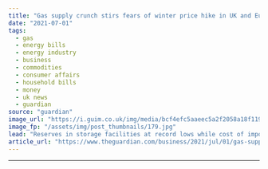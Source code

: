 ```yaml
---
title: "Gas supply crunch stirs fears of winter price hike in UK and Europe"
date: "2021-07-01"
tags: 
  - gas
  - energy bills
  - energy industry
  - business
  - commodities
  - consumer affairs
  - household bills
  - money
  - uk news
  - guardian
source: "guardian"
image_url: "https://i.guim.co.uk/img/media/bcf4efc5aaeec5a2f2058a18f119c1d662796dc6/0_251_5616_3370/master/5616.jpg?width=460&quality=85&auto=format&fit=max&s=4098f6ed8a473ab048a5bc14ac882727"
image_fp: "/assets/img/post_thumbnails/179.jpg"
lead: "Reserves in storage facilities at record lows while cost of imports from global market continues to riseA gas supply crunch in Europe has reignited fears over winter energy costs after market prices for the fossil fuel climbed to new highs across the..."
article_url: "https://www.theguardian.com/business/2021/jul/01/gas-supply-crunch-stirs-fears-of-winter-price-hike-in-uk-and-europe"
---
```


---
